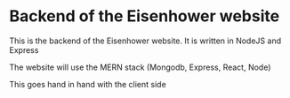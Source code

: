 # Backend of the Eisenhower website 

This is the backend of the Eisenhower website. It is written in NodeJS and Express

The website will use the MERN stack (Mongodb, Express, React, Node)

This goes hand in hand with the client side